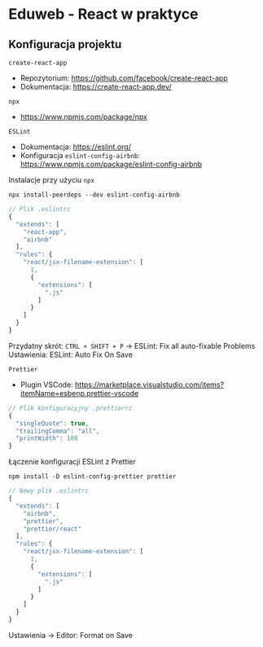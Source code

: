 # Eduweb - React w praktyce

## Konfiguracja projektu

`create-react-app`

- Repozytorium: https://github.com/facebook/create-react-app
- Dokumentacja: https://create-react-app.dev/

`npx`

- https://www.npmjs.com/package/npx

`ESLint`

- Dokumentacja: https://eslint.org/
- Konfiguracja `eslint-config-airbnb`: https://www.npmjs.com/package/eslint-config-airbnb

Instalacje przy użyciu `npx`

```
npx install-peerdeps --dev eslint-config-airbnb
```

```javascript
// Plik .eslintrc
{
  "extends": [
    "react-app",
    "airbnb"
  ],
  "rules": {
    "react/jsx-filename-extension": [
      1,
      {
        "extensions": [
          ".js"
        ]
      }
    ]
  }
}
```

Przydatny skrót: `CTRL + SHIFT + P` -> ESLint: Fix all auto-fixable Problems
Ustawienia: ESLint: Auto Fix On Save

`Prettier`

- Plugin VSCode: https://marketplace.visualstudio.com/items?itemName=esbenp.prettier-vscode

```javascript
// Plik konfiguracyjny .prettierrc
{
  "singleQuote": true,
  "trailingComma": "all",
  "printWidth": 100
}
```

Łączenie konfiguracji ESLint z Prettier

```
npm install -D eslint-config-prettier prettier
```

```javascript
// Nowy plik .eslintrc
{
  "extends": [
    "airbnb",
    "prettier",
    "prettier/react"
  ],
  "rules": {
    "react/jsx-filename-extension": [
      1,
      {
        "extensions": [
          ".js"
        ]
      }
    ]
  }
}
```

Ustawienia -> Editor: Format on Save
